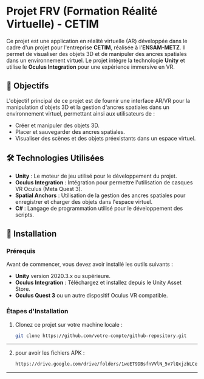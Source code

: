 # Projet FRV (Formation Réalité Virtuelle) - CETIM

Ce projet est une application en réalité virtuelle (AR) développée dans le cadre d'un projet pour l'entreprise **CETIM**, réalisée à l'**ENSAM-METZ**. Il permet de visualiser des objets 3D et de manipuler des ancres spatiales dans un environnement virtuel. Le projet intègre la technologie **Unity** et utilise le **Oculus Integration** pour une expérience immersive en VR.

## 📝 Objectifs

L'objectif principal de ce projet est de fournir une interface AR/VR pour la manipulation d'objets 3D et la gestion d'ancres spatiales dans un environnement virtuel, permettant ainsi aux utilisateurs de :
- Créer et manipuler des objets 3D.
- Placer et sauvegarder des ancres spatiales.
- Visualiser des scènes et des objets préexistants dans un espace virtuel.

## 🛠️ Technologies Utilisées

- **Unity** : Le moteur de jeu utilisé pour le développement du projet.
- **Oculus Integration** : Intégration pour permettre l'utilisation de casques VR Oculus (Meta Quest 3).
- **Spatial Anchors** : Utilisation de la gestion des ancres spatiales pour enregistrer et charger des objets dans l'espace virtuel.
- **C#** : Langage de programmation utilisé pour le développement des scripts.

## 🚀 Installation

### Prérequis

Avant de commencer, vous devez avoir installé les outils suivants :

- **Unity** version 2020.3.x ou supérieure.
- **Oculus Integration** : Téléchargez et installez depuis le Unity Asset Store.
- **Oculus Quest 3** ou un autre dispositif Oculus VR compatible.

### Étapes d'Installation

1. Clonez ce projet sur votre machine locale :
   ```bash
   git clone https://github.com/votre-compte/github-repository.git

---

2. pour avoir les fichiers APK :
   ```bash
   https://drive.google.com/drive/folders/1weET9DBsfnVVlN_5v7lQxjzbLCeNWZWa?usp=sharing

---
